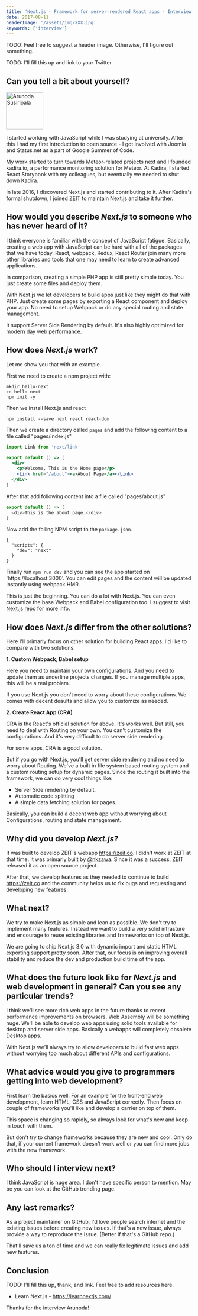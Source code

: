 ```yaml
---
title: 'Next.js - Framework for server-rendered React apps - Interview with Arunoda Susiripala'
date: 2017-08-11
headerImage: '/assets/img/XXX.jpg'
keywords: ['interview']
---
```


TODO: Feel free to suggest a header image. Otherwise, I'll figure out something.

TODO: I'll fill this up and link to your Twitter

## Can you tell a bit about yourself?

<p>
<span class="author">
  <img src="https://www.gravatar.com/avatar/ab13df38843556b57f7d2f6fe78003cf?s=200" alt="Arunoda Susiripala" class="author" width="100" height="100" />
</span>

</p>

I started working with JavaScript while I was studying at university. After this I had my first introduction to open source - I got involved with Joomla and Status.net as a part of Google Summer of Code.

My work started to turn towards Meteor-related projects next and I founded kadira.io, a performance monitoring solution for Meteor. At Kadira, I started React Storybook with my colleagues, but eventually we needed to shut down Kadira.

In late 2016, I discovered Next.js and started contributing to it. After Kadira's formal shutdown, I joined ZEIT to maintain Next.js and take it further.

## How would you describe *Next.js* to someone who has never heard of it?

I think everyone is familiar with the concept of JavaScript fatigue. Basically, creating a web app with JavaScript can be hard with all of the packages that we have today. React, webpack, Redux, React Router join many more other libraries and tools that one may need to learn to create advanced applications.

In comparison, creating a simple PHP app is still pretty simple today. You just create some files and deploy them.

With Next.js we let developers to build apps just like they might do that with PHP. Just create some pages by exporting a React component and deploy your app. No need to setup Webpack or do any special routing and state management.

It support Server Side Rendering by default. It's also highly optimized for modern day web performance.

## How does *Next.js* work?

Let me show you that with an example.

First we need to create a npm project with:

```
mkdir hello-next
cd hello-next
npm init -y
```

Then we install Next.js and react

```
npm install --save next react react-dom
```

Then we create a directory called `pages` and add the following content to a file called "pages/index.js"

```jsx
import Link from 'next/link'

export default () => (
  <div>
    <p>Welcome, This is the Home page</p>
    <Link href="/about"><a>About Page</a></Link>
  </div>
)
```

After that add following content into a file called "pages/about.js"

```js
export default () => (
  <div>This is the about page.</div>
)
```

Now add the folling NPM script to the `package.json`.

```
{
  "scripts": {
    "dev": "next"
  }
}
```

Finally run `npm run dev` and you can see the app started on 'https://localhost:3000'.
You can edit pages and the content will be updated instantly using webpack HMR.

This is just the beginning. You can do a lot with Next.js. You can even customize the base Webpack and Babel configuration too.
I suggest to visit [Next.js repo](https://github.com/zeit/next.js) for more info.

## How does *Next.js* differ from the other solutions?

Here I'll primarly focus on other solution for building React apps. I'd like to compare with two solutions.

**1. Custom Webpack, Babel setup**

Here you need to maintain your own configurations. And you need to update them as underline projects changes. If you manage multiple apps, this will be a real problem.

If you use Next.js you don't need to worry about these configurations. We comes with decent deaults and allow you to customize as needed.

**2. Create React App (CRA)**

CRA is the React's official solution for above. It's works well. But still, you need to deal with Routing on your own. You can't customize the configurations.
And it's very difficult to do server side rendering.

For some apps, CRA is a good solution.

But if you go with Next.js, you'll get server side rendering and no need to worry about Routing.
We've a built in file system based routing system and a custom routing setup for dynamic pages.
Since the routing it built into the framework, we can do very cool things like:

* Server Side rendering by default.
* Automatic code splitting
* A simple data fetching solution for pages.

Basically, you can build a decent web app without worrying about Configurations, routing and state management.

## Why did you develop *Next.js*?

It was built to develop ZEIT's webapp https://zeit.co. I didn't work at ZEIT at that time. It was primarly built by [@nkzawa](https://twitter.com/nkzawa?lang=en).
Since it was a success, ZEIT released it as an open source project.

After that, we develop features as they needed to continue to build https://zeit.co and the community helps us to fix bugs and requesting and developing new features.

## What next?

We try to make Next.js as simple and lean as possible. We don't try to implement many features.
Instead we want to build a very solid infrasture and encourage to reuse existing libraries and frameworks on top of Next.js.

We are going to ship Next.js 3.0 with dynamic import and static HTML exporting support pretty soon.
After that, our focus is on improving overall stability and reduce the dev and production build time of the app.

## What does the future look like for *Next.js* and web development in general? Can you see any particular trends?

I think we'll see more rich web apps in the future thanks to recent performance improvements on browsers. Web Assembly will be something huge. We'll be able to develop web apps using solid tools available for desktop and server side apps.
Basically a webapps will completely obsolete Desktop apps.

With Next.js we'll always try to allow developers to build fast web apps without worrying too much about different APIs and configurations.

## What advice would you give to programmers getting into web development?

First learn the basics well. For an example for the front-end web development, learn HTML, CSS and JavaScript correctly.
Then focus on couple of frameworks you'll like and develop a carrier on top of them.

This space is changing so rapidly, so always look for what's new and keep in touch with them.

But don't try to change frameworks because they are new and cool. Only do that, if your current framework doesn't work well or you can find more jobs with the new framework.

## Who should I interview next?

I think JavaScript is huge area. I don't have specific person to mention.
May be you can look at the GitHub trending page.

## Any last remarks?

As a project maintainer on GitHub, I'd love people search internet and the existing issues before creating new issues.
If that's a new issue, always provide a way to reproduce the issue. (Better if that's a GitHub repo.)

That'll save us a ton of time and we can really fix legitimate issues and add new features.

## Conclusion

TODO: I'll fill this up, thank, and link. Feel free to add resources here.

* Learn Next.js - https://learnnextjs.com/

Thanks for the interview Arunoda!
